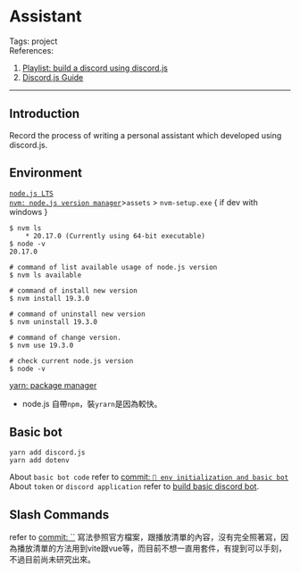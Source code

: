 # Assistant
Tags: project  
References:  
1. [Playlist: build a discord using discord.js](https://youtube.com/playlist?list=PLSCgthA1AnidGdmSea6V6N24O8mXESrf3&si=xwGpzJ1xp7SAwlsu)
2. [Discord.js Guide](https://discordjs.guide/#before-you-begin)
---
## Introduction
Record the process of writing a personal assistant which developed using discord.js.

## Environment
[`node.js LTS`](https://nodejs.org/en)  
[`nvm: node.js version manager`](https://github.com/coreybutler/nvm-windows/releases)>`assets` > `nvm-setup.exe` { if dev with windows }
```
$ nvm ls
	* 20.17.0 (Currently using 64-bit executable)
$ node -v
20.17.0

# command of list available usage of node.js version
$ nvm ls available

# command of install new version
$ nvm install 19.3.0

# command of uninstall new version
$ nvm uninstall 19.3.0

# command of change version.
$ nvm use 19.3.0

# check current node.js version
$ node -v
```
[yarn: package manager](https://classic.yarnpkg.com/lang/en/docs/install/#windows-stable)
- node.js 自帶`npm`，裝`yrarn`是因為較快。

## Basic bot
```
yarn add discord.js
yarn add dotenv
```
About `basic bot code` refer to [commit: `🎉 env initialization and basic bot`](https://github.com/kiol1812/Assistant/commit/c7bc285b455057269e9b2a6590b0172246c086ca)  
About `token` or `discord application` refer to [build basic discord bot](https://youtu.be/-oBSz4MZC6Q?si=IbbbM3TPUqgt0J-s).

## Slash Commands
refer to [commit: ``]()
寫法參照官方檔案，跟播放清單的內容，沒有完全照著寫，因為播放清單的方法用到vite跟vue等，而目前不想一直用套件，有提到可以手刻，不過目前尚未研究出來。

